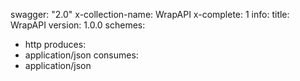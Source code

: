 swagger: "2.0"
x-collection-name: WrapAPI
x-complete: 1
info:
  title: WrapAPI
  version: 1.0.0
schemes:
- http
produces:
- application/json
consumes:
- application/json